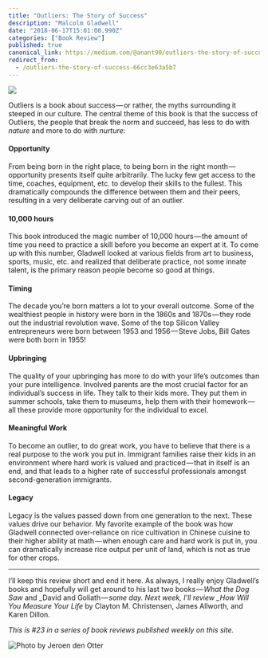 ```yaml
---
title: "Outliers: The Story of Success"
description: "Malcolm Gladwell"
date: "2018-06-17T15:01:00.990Z"
categories: ["Book Review"]
published: true
canonical_link: https://medium.com/@anant90/outliers-the-story-of-success-66cc3e63a5b7
redirect_from:
  - /outliers-the-story-of-success-66cc3e63a5b7
---
```


![](/assets/blog/outliers-the-story-of-success/asset-1.jpeg)

Outliers is a book about success — or rather, the myths surrounding it steeped in our culture. The central theme of this book is that the success of Outliers, the people that break the norm and succeed, has less to do with _nature_ and more to do with _nurture_:

#### Opportunity

From being born in the right place, to being born in the right month — opportunity presents itself quite arbitrarily. The lucky few get access to the time, coaches, equipment, etc. to develop their skills to the fullest. This dramatically compounds the difference between them and their peers, resulting in a very deliberate carving out of an outlier.

#### 10,000 hours

This book introduced the magic number of 10,000 hours — the amount of time you need to practice a skill before you become an expert at it. To come up with this number, Gladwell looked at various fields from art to business, sports, music, etc. and realized that deliberate practice, not some innate talent, is the primary reason people become so good at things.

#### Timing

The decade you’re born matters a lot to your overall outcome. Some of the wealthiest people in history were born in the 1860s and 1870s — they rode out the industrial revolution wave. Some of the top Silicon Valley entrepreneurs were born between 1953 and 1956 — Steve Jobs, Bill Gates were both born in 1955!

#### Upbringing

The quality of your upbringing has more to do with your life’s outcomes than your pure intelligence. Involved parents are the most crucial factor for an individual’s success in life. They talk to their kids more. They put them in summer schools, take them to museums, help them with their homework — all these provide more opportunity for the individual to excel.

#### Meaningful Work

To become an outlier, to do great work, you have to believe that there is a real purpose to the work you put in. Immigrant families raise their kids in an environment where hard work is valued and practiced — that in itself is an end, and that leads to a higher rate of successful professionals amongst second-generation immigrants.

#### Legacy

Legacy is the values passed down from one generation to the next. These values drive our behavior. My favorite example of the book was how Gladwell connected over-reliance on rice cultivation in Chinese cuisine to their higher ability at math — when enough care and hard work is put in, you can dramatically increase rice output per unit of land, which is not as true for other crops.

---

I’ll keep this review short and end it here. As always, I really enjoy Gladwell’s books and hopefully will get around to his last two books — *What the Dog Saw* and _David and Goliath — _some day. Next week, I’ll review \_How Will You Measure Your Life_ by Clayton M. Christensen, James Allworth, and Karen Dillon.

_This is #23 in a series of book reviews published weekly on this site._

![Photo by [Jeroen den Otter](https://unsplash.com/@jeroendenotter)](/assets/blog/outliers-the-story-of-success/asset-2.png)
